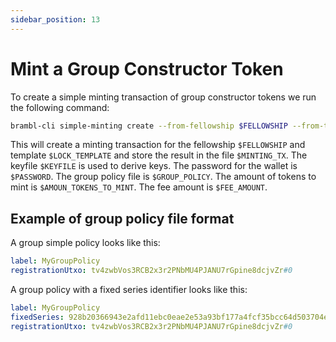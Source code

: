 ```yaml
---
sidebar_position: 13
---
```


# Mint a Group Constructor Token

To create a simple minting transaction of group constructor tokens we run the 
following command:

```bash
brambl-cli simple-minting create --from-fellowship $FELLOWSHIP --from-template $LOCK_TEMPLATE  -h $HOST --port $PORT -n private --keyfile $KEYFILE -w $PASSWORD -o $MINTING_TX -i $GROUP_POLICY  -a $AMOUN_TOKENS_TO_MINT --fee $FEE_AMOUNT --walletdb $WALLET_DB --mint-token group
```

This will create a minting transaction for the fellowship `$FELLOWSHIP` and template `$LOCK_TEMPLATE` and store the result in the file `$MINTING_TX`. The keyfile `$KEYFILE` is used to derive keys. The password for the wallet is `$PASSWORD`. The group policy file is `$GROUP_POLICY`. The amount of tokens to mint is `$AMOUN_TOKENS_TO_MINT`. The fee amount is `$FEE_AMOUNT`.

## Example of group policy file format

A group simple policy looks like this:

```yaml
label: MyGroupPolicy
registrationUtxo: tv4zwbVos3RCB2x3r2PNbMU4PJANU7rGpine8dcjvZr#0
```

A group policy with a fixed series identifier looks like this:

```yaml
label: MyGroupPolicy
fixedSeries: 928b20366943e2afd11ebc0eae2e53a93bf177a4fcf35bcc64d503704e65e202
registrationUtxo: tv4zwbVos3RCB2x3r2PNbMU4PJANU7rGpine8dcjvZr#0
```
